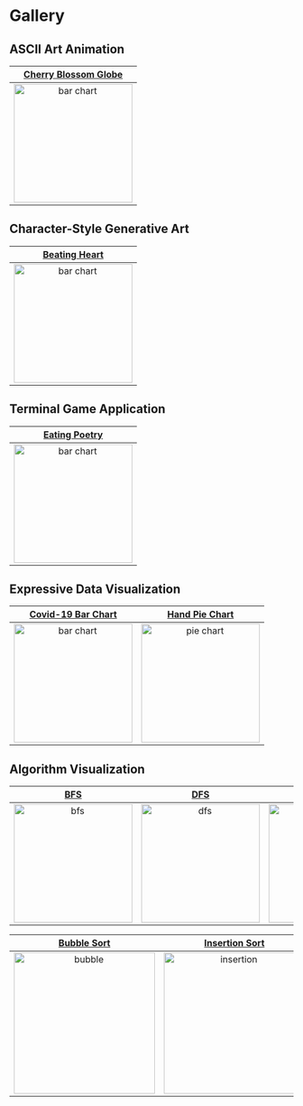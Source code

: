 # Gallery

## ASCII Art Animation

|  [Cherry Blossom Globe](./globe.md)  |
|  :--:  |
| <img src="https://raw.githubusercontent.com/gh2hq/public-files/master/example_globe.gif" height="210px" alt="bar chart" />|

## Character-Style Generative Art

|  [Beating Heart](./heart.md)  |
|  :--:  |
| <img src="https://raw.githubusercontent.com/gh2hq/public-files/master/example_heart.gif" height="210px" alt="bar chart" />|

## Terminal Game Application

|  [Eating Poetry](./snake.md)  |
|  :--:  |
| <img src="https://raw.githubusercontent.com/gh2hq/public-files/master/example_snake.gif" height="210px" alt="bar chart" />|

## Expressive Data Visualization

|  [Covid-19 Bar Chart](./bar.md)  | [Hand Pie Chart](./pie.md) |
|  :--:  |  :--:  |
| <img src="https://raw.githubusercontent.com/gh2hq/public-files/master/example_barchart.png" height="210px" alt="bar chart" />|<img src="https://raw.githubusercontent.com/gh2hq/public-files/master/example_piechart.png" height="210px" alt="pie chart" />|

## Algorithm Visualization

| [BFS](./bfs.md) | [DFS](./dfs.md) | [Prim](./prim.md) |
|  :--:  |  :--:  |  :--:  |
| <img src="https://raw.githubusercontent.com/gh2hq/public-files/master/example_bfs_preview.gif" height="210px" alt="bfs" />| <img src="https://raw.githubusercontent.com/gh2hq/public-files/master/example_dfs_preview.gif" height="210px" alt="dfs" />| <img src="https://raw.githubusercontent.com/gh2hq/public-files/master/example_prim_preview.gif" height="210px" alt="prim" />|

| [Bubble Sort](./bubble.md) | [Insertion Sort](./insertion.md) | [Merge Sort](./merge.md) |
|  :--:  |  :--:  |  :--:  |
| <img src="https://raw.githubusercontent.com/gh2hq/public-files/master/example_bubble_preview.gif"  height="250px" alt="bubble" />| <img src="https://raw.githubusercontent.com/gh2hq/public-files/master/example_insertion_preview.gif" height="250px"  alt="insertion" />| <img src="https://raw.githubusercontent.com/gh2hq/public-files/master/example_merge_preview.gif" height="250px" alt="merge" />|